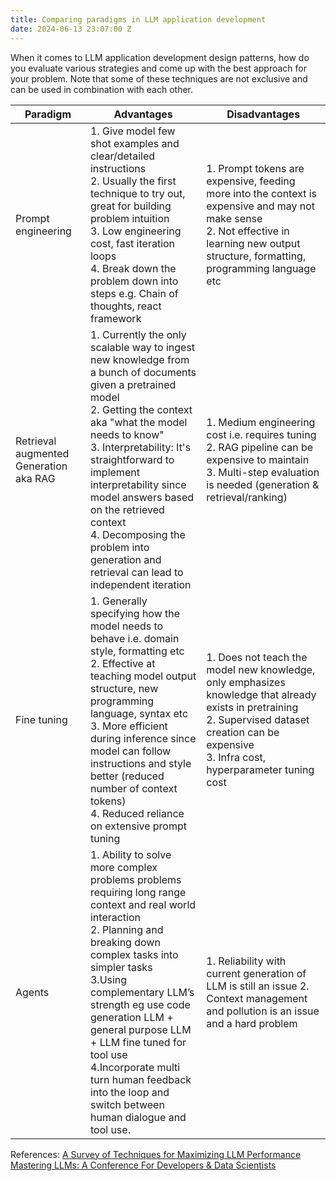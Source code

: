```yaml
---
title: Comparing paradigms in LLM application development
date: 2024-06-13 23:07:00 Z
---
```


When it comes to LLM application development design patterns, how do you evaluate various strategies and come up with the best approach for your problem.  Note that some of these techniques are not exclusive and can be used in combination with each other. 


| Paradigm                       | Advantages                                                                                                                                                                                                                                                                                                      | Disadvantages                                                                                 |
|--------------------------------|-----------------------------------------------------------------------------------------------------------------------------------------------------------------------------------------------------------------------------------------------------------------------------------------------------------------|------------------------------------------------------------------------------------------------|
| Prompt engineering             | 1. Give model few shot examples and clear/detailed instructions<br>2. Usually the first technique to try out, great for building problem intuition<br>3. Low engineering cost, fast iteration loops<br>4. Break down the problem down into steps e.g. Chain of thoughts, react framework                        | 1. Prompt tokens are expensive, feeding more into the context is expensive and may not make sense<br>2. Not effective in learning new output structure, formatting, programming language etc                        |
| Retrieval augmented Generation aka RAG | 1. Currently the only scalable way to ingest new knowledge from a bunch of documents given a pretrained model<br>2. Getting the context aka "what the model needs to know"<br>3. Interpretability: It's straightforward to implement interpretability since model answers based on the retrieved context<br>4. Decomposing the problem into generation and retrieval can lead to independent iteration | 1. Medium engineering cost i.e. requires tuning<br>2. RAG pipeline can be expensive to maintain<br>3. Multi-step evaluation is needed (generation & retrieval/ranking) |
| Fine tuning                    | 1. Generally specifying how the model needs to behave i.e. domain style, formatting etc<br>2. Effective at teaching model output structure, new programming language, syntax etc<br>3. More efficient during inference since model can follow instructions and style better (reduced number of context tokens)<br>4. Reduced reliance on extensive prompt tuning | 1. Does not teach the model new knowledge, only emphasizes knowledge that already exists in pretraining<br>2. Supervised dataset creation can be expensive<br>3. Infra cost, hyperparameter tuning cost             |
| Agents                         | 1. Ability to solve more complex problems problems requiring long range context and real world interaction<br>2. Planning and breaking down complex tasks into simpler tasks<br>3.Using complementary LLM’s strength eg use code generation LLM  + general purpose LLM + LLM fine tuned for tool use<br>4.Incorporate multi turn human feedback into the loop and switch between human dialogue and tool use.                                                                                                                                                                                                                                                                   | 1. Reliability with current generation of LLM is still an issue 2. Context management and pollution is an issue and a hard problem |

References: [A Survey of Techniques for Maximizing LLM Performance
](https://www.youtube.com/watch?v=ahnGLM-RC1Y&ab_channel=OpenAI)
[Mastering LLMs: A Conference For Developers & Data Scientists](https://maven.com/parlance-labs/fine-tuning)